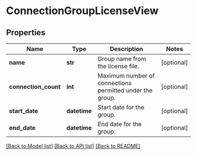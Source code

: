 # ConnectionGroupLicenseView

## Properties
Name | Type | Description | Notes
------------ | ------------- | ------------- | -------------
**name** | **str** | Group name from the license file. | [optional] 
**connection_count** | **int** | Maximum number of connections permitted under the group. | [optional] 
**start_date** | **datetime** | Start date for the group. | [optional] 
**end_date** | **datetime** | End date for the group. | [optional] 

[[Back to Model list]](../README.md#documentation-for-models) [[Back to API list]](../README.md#documentation-for-api-endpoints) [[Back to README]](../README.md)



